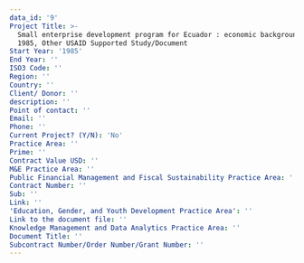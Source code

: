 ```yaml
---
data_id: '9'
Project Title: >-
  Small enterprise development program for Ecuador : economic background paper 
  1985, Other USAID Supported Study/Document
Start Year: '1985'
End Year: ''
ISO3 Code: ''
Region: ''
Country: ''
Client/ Donor: ''
description: ''
Point of contact: ''
Email: ''
Phone: ''
Current Project? (Y/N): 'No'
Practice Area: ''
Prime: ''
Contract Value USD: ''
M&E Practice Area: ''
Public Financial Management and Fiscal Sustainability Practice Area: ''
Contract Number: ''
Sub: ''
Link: ''
'Education, Gender, and Youth Development Practice Area': ''
Link to the document file: ''
Knowledge Management and Data Analytics Practice Area: ''
Document Title: ''
Subcontract Number/Order Number/Grant Number: ''
---
```


